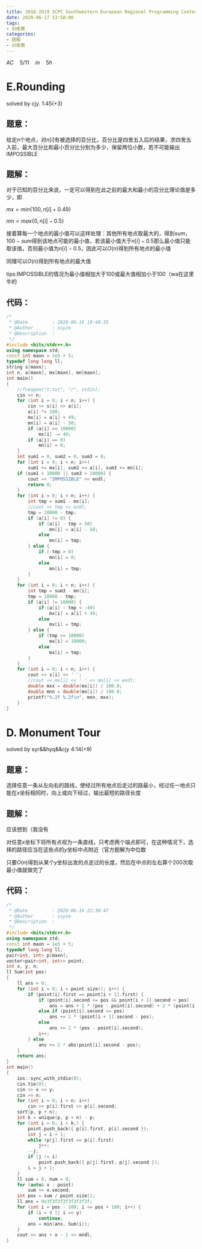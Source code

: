 ```yaml
---
title: 2018-2019 ICPC Southwestern European Regional Programming Contest (SWERC 2018)
date: 2020-06-17 13:58:00
tags:
- 训练赛
categories:
- 题解
- 训练赛
---
```


$AC\quad 5/11 \quad in \quad 5h$

<!--more-->

# E.Rounding

solved by cjy. 1:45(+3)

## 题意：

给定$n$个地点，对$n[i]$有被选择的百分比，百分比是四舍五入后的结果，求四舍五入前，最大百分比和最小百分比分别为多少，保留两位小数，若不可能输出IMPOSSIBLE

## 题解：

对于已知的百分比来说，一定可以得到在此之前的最大和最小的百分比理论值是多少，即

$mx=min\{100,n[i]+0.49\}$

$mn=max\{0,n[i]-0.5\}$

接着算每一个地点的最小值可以这样处理：其他所有地点取最大的，得到$sum$，$100-sum$得到该地点可能的最小值，若该最小值大于$n[i]-0.5$那么最小值只能取该值，否则最小值为$n[i]-0.5$，因此可以$O(n)$得到所有地点的最小值

同理可以$O(n)$得到所有地点的最大值

tips:IMPOSSIBLE的情况为最小值相加大于100或最大值相加小于100（wa在这里牛的

## 代码：

```c++
/*
 * @Date         : 2020-06-16 19:40:35
 * @Author       : ssyze
 * @Description  :  
 */
#include <bits/stdc++.h>
using namespace std;
const int maxn = 1e5 + 5;
typedef long long ll;
string s[maxn];
int n, a[maxn], mx[maxn], mn[maxn];
int main()
{
    //freopen("t.txt", "r", stdin);
    cin >> n;
    for (int i = 0; i < n; i++) {
        cin >> s[i] >> a[i];
        a[i] *= 100;
        mx[i] = a[i] + 49;
        mn[i] = a[i] - 50;
        if (a[i] == 10000)
            mx[i] -= 49;
        if (a[i] == 0)
            mn[i] = 0;
    }
    int sum1 = 0, sum2 = 0, sum3 = 0;
    for (int i = 0; i < n; i++)
        sum1 += mx[i], sum2 += a[i], sum3 += mn[i];
    if (sum1 < 10000 || sum3 > 10000) {
        cout << "IMPOSSIBLE" << endl;
        return 0;
    }
    for (int i = 0; i < n; i++) {
        int tmp = sum1 - mx[i];
        //cout << tmp << endl;
        tmp = 10000 - tmp;
        if (a[i] != 0) {
            if (a[i] - tmp > 50)
                mn[i] = a[i] - 50;
            else
                mn[i] = tmp;
        } else {
            if (-tmp > 0)
                mn[i] = 0;
            else
                mn[i] = tmp;
        }
    }
    for (int i = 0; i < n; i++) {
        int tmp = sum3 - mn[i];
        tmp = 10000 - tmp;
        if (a[i] != 10000) {
            if (a[i] - tmp < -49)
                mx[i] = a[i] + 49;
            else
                mx[i] = tmp;
        } else {
            if (tmp >= 10000)
                mx[i] = 10000;
            else
                mx[i] = tmp;
        }
    }
    for (int i = 0; i < n; i++) {
        cout << s[i] << ' ';
        //cout << mx[i] << ' ' << mn[i] << endl;
        double mxx = double(mx[i]) / 100.0;
        double mnn = double(mn[i]) / 100.0;
        printf("%.2f %.2f\n", mnn, mxx);
    }
}
```

# D. Monument Tour

solved by syr&&hyq&&cjy 4:14(+9)

## 题意：

选择任意一条从左向右的路线，使经过所有地点后走过的路最小，经过任一地点只能在$x$坐标相同时，向上或向下经过，输出最短的路径长度

## 题解：

应该想到（我没有

对任意$x$坐标下将所有点视为一条直线，只考虑两个端点即可，在这种情况下，选择的路径应当在这些点的$y$坐标中点附近（官方题解为中位数

只要$O(n)$得到从某个$y$坐标出发的点走过的长度，然后在中点的左右算个200次取最小值就做完了

## 代码：

```c++
/*
 * @Date         : 2020-06-16 22:38:47
 * @Author       : ssyze
 * @Description  : 
 */
#include <bits/stdc++.h>
using namespace std;
const int maxn = 1e5 + 5;
typedef long long ll;
pair<int, int> p[maxn];
vector<pair<int, int>> point;
int x, y, n;
ll Sum(int pos)
{
    ll ans = 0;
    for (int i = 0; i < point.size(); i++) {
        if (point[i].first == point[i + 1].first) {
            if (point[i].second <= pos && point[i + 1].second > pos)
                ans = ans + 2 * (pos - point[i].second) + 2 * (point[i + 1].second - pos);
            else if (point[i].second >= pos)
                ans += 2 * (point[i + 1].second - pos);
            else
                ans += 2 * (pos - point[i].second);
            i++;
        } else
            ans += 2 * abs(point[i].second - pos);
    }
    return ans;
}
int main()
{
    ios::sync_with_stdio(0);
    cin.tie(0);
    cin >> x >> y;
    cin >> n;
    for (int i = 0; i < n; i++)
        cin >> p[i].first >> p[i].second;
    sort(p, p + n);
    int k = unique(p, p + n) - p;
    for (int i = 0; i < k;) {
        point.push_back({ p[i].first, p[i].second });
        int j = i + 1;
        while (p[j].first == p[i].first)
            j++;
        --j;
        if (j != i)
            point.push_back({ p[j].first, p[j].second });
        i = j + 1;
    }
    ll sum = 0, num = 0;
    for (auto& x : point)
        sum += x.second;
    int pos = sum / point.size();
    ll ans = 0x3f3f3f3f3f3f3f3f;
    for (int i = pos - 100; i <= pos + 100; i++) {
        if (i < 0 || i >= y)
            continue;
        ans = min(ans, Sum(i));
    }
    cout << ans + x - 1 << endl;
}
```


